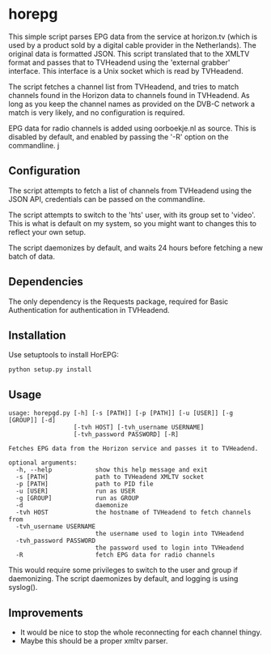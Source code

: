 horepg
======

This simple script parses EPG data from the service at horizon.tv (which is used by a product sold by a digital cable provider in the Netherlands). The original data is formatted JSON. This script translated that to the XMLTV format and passes that to TVHeadend using the 'external grabber' interface. This interface is a Unix socket which is read by TVHeadend.

The script fetches a channel list from TVHeadend, and tries to match channels found in the Horizon data to channels found in TVHeadend. As long as you keep the channel names as provided on the DVB-C network a match is very likely, and no configuration is required.

EPG data for radio channels is added using oorboekje.nl as source. This is disabled by default, and enabled by passing the '-R' option on the commandline.
j

Configuration
-------------

The script attempts to fetch a list of channels from TVHeadend using the JSON API, credentials can be passed on the commandline.

The script attempts to switch to the 'hts' user, with its group set to 'video'. This is what is default on my system, so you might want to changes this to reflect your own setup.

The script daemonizes by default, and waits 24 hours before fetching a new batch of data.


Dependencies
------------

The only dependency is the Requests package, required for Basic Authentication for authentication in TVHeadend.


Installation
------------

Use setuptools to install HorEPG:

```
python setup.py install
```

Usage
-----

```
usage: horepgd.py [-h] [-s [PATH]] [-p [PATH]] [-u [USER]] [-g [GROUP]] [-d]
                  [-tvh HOST] [-tvh_username USERNAME]
                  [-tvh_password PASSWORD] [-R]

Fetches EPG data from the Horizon service and passes it to TVHeadend.

optional arguments:
  -h, --help            show this help message and exit
  -s [PATH]             path to TVHeadend XMLTV socket
  -p [PATH]             path to PID file
  -u [USER]             run as USER
  -g [GROUP]            run as GROUP
  -d                    daemonize
  -tvh HOST             the hostname of TVHeadend to fetch channels from
  -tvh_username USERNAME
                        the username used to login into TVHeadend
  -tvh_password PASSWORD
                        the password used to login into TVHeadend
  -R                    fetch EPG data for radio channels
```

This would require some privileges to switch to the user and group if daemonizing. The script daemonizes by default, and logging is using syslog().

Improvements
------------

- It would be nice to stop the whole reconnecting for each channel thingy.
- Maybe this should be a proper xmltv parser.
